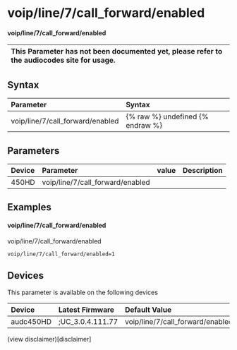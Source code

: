 ﻿---
description: voip/line/7/call_forward/enabled
search: false
---

# voip/line/7/call_forward/enabled

#### voip/line/7/call_forward/enabled


| This Parameter has not been documented yet, please refer to the audiocodes site for usage.  |
| :--- |

## Syntax
| Parameter | Syntax |
| :--- | :--- |
|voip/line/7/call_forward/enabled | {% raw %} undefined {% endraw %} |

## Parameters
|Device|Parameter|value|Description|
|:---|:---|:---|:---|
| 450HD | voip/line/7/call_forward/enabled |  |  |

## Examples
#### voip/line/7/call_forward/enabled

voip/line/7/call_forward/enabled

```
voip/line/7/call_forward/enabled=1
```

## Devices
This parameter is available on the following devices

| Device | Latest Firmware | Default Value |
|:---|:---|:---|
| audc450HD | ;UC_3.0.4.111.77 | voip/line/7/call_forward/enabled=1 

(view disclaimer)[disclaimer]
